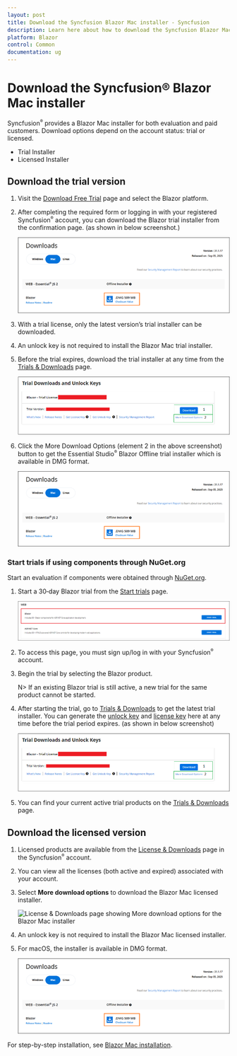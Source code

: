 ```yaml
---
layout: post
title: Download the Syncfusion Blazor Mac installer - Syncfusion
description: Learn here about how to download the Syncfusion Blazor Mac installer for trial or licensed use, including Start trials and License & Downloads options.
platform: Blazor
control: Common
documentation: ug
---
```


# Download the Syncfusion® Blazor Mac installer

Syncfusion<sup style="font-size:70%">&reg;</sup> provides a Blazor Mac installer for both evaluation and paid customers. Download options depend on the account status: trial or licensed.

* Trial Installer
* Licensed Installer

## Download the trial version

1. Visit the [Download Free Trial](https://www.syncfusion.com/downloads) page and select the Blazor platform.

2. After completing the required form or logging in with your registered Syncfusion<sup style="font-size:70%">&reg;</sup> account, you can download the Blazor trial installer from the confirmation page. (as shown in below screenshot.)

   ![Trial confirmation page showing Blazor Mac installer download](images/blazor_mac_trial.PNG)

3. With a trial license, only the latest version’s trial installer can be downloaded.

4. An unlock key is not required to install the Blazor Mac trial installer.

5. Before the trial expires, download the trial installer at any time from the [Trials & Downloads](https://www.syncfusion.com/account/manage-trials/downloads) page.

   ![Trials & Downloads page with Download button for the Blazor Mac installer](images/start-trial-download-installer.png)

6. Click the More Download Options (element 2 in the above screenshot) button to get the Essential Studio<sup style="font-size:70%">&reg;</sup> Blazor Offline trial installer which is available in DMG format.

   ![Trial Downlaod Offline Installer](images/blazor_mac.png)

### Start trials if using components through NuGet.org

Start an evaluation if components were obtained through [NuGet.org](https://www.nuget.org/packages?q=syncfusion).

1. Start a 30‑day Blazor trial from the [Start trials](https://www.syncfusion.com/account/manage-trials/start-trials) page.

   ![Start trials page for Blazor](images/start-trial-download.PNG)

2. To access this page, you must sign up/log in with your Syncfusion<sup style="font-size:70%">&reg;</sup> account.

3. Begin the trial by selecting the Blazor product.

   N> If an existing Blazor trial is still active, a new trial for the same product cannot be started.

4. After starting the trial, go to [Trials & Downloads](https://www.syncfusion.com/account/manage-trials/downloads) to get the latest trial installer. You can generate the [unlock key](https://support.syncfusion.com/kb/article/7053/how-to-generate-unlock-key-for-essentials-studio-products) and [license key](https://blazor.syncfusion.com/documentation/getting-started/license-key/how-to-generate) here at any time before the trial period expires. (as shown in below screenshot)

   ![Trials & Downloads page showing trial installer and links to generate license key](images/start-trial-download-installer.png)

5. You can find your current active trial products on the [Trials & Downloads](https://www.syncfusion.com/account/manage-trials/downloads) page.

## Download the licensed version

1. Licensed products are available from the [License & Downloads](https://www.syncfusion.com/account/downloads) page in the Syncfusion<sup style="font-size:70%">&reg;</sup> account.

2. You can view all the licenses (both active and expired) associated with your account.

3. Select **More download options** to download the Blazor Mac licensed installer.

   ![License & Downloads page showing More download options for the Blazor Mac installer](images/start-license-download-installer.png)

4. An unlock key is not required to install the Blazor Mac licensed installer.

5. For macOS, the installer is available in DMG format.

   ![License Download Installer](images/blazor_mac.png)

For step-by-step installation, see [Blazor Mac installation](https://blazor.syncfusion.com/documentation/installation/mac-installer/how-to-install).
